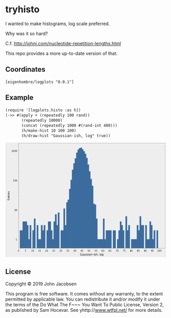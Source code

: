 # tryhisto

I wanted to make histograms, log scale preferred.

Why was it so hard?

C.f. http://johnj.com/nucleotide-repetition-lengths.html

This repo provides a more up-to-date version of that.

## Coordinates

    [eigenhombre/logplots "0.0.1"]

## Example

    (require '[logplots.histo :as h])
    (->> #(apply + (repeatedly 100 rand))
           (repeatedly 10000)
           (concat (repeatedly 1000 #(rand-int 400)))
           (h/make-hist 10 100 100)
           (h/draw-hist "Gaussian-ish, log" true))

![Example](doc/example.png)

## License

Copyright © 2019 John Jacobsen

This program is free software. It comes without any warranty, to
the extent permitted by applicable law. You can redistribute it
and/or modify it under the terms of the Do What The F~~~ You Want
To Public License, Version 2, as published by Sam Hocevar. See
yhttp://www.wtfpl.net/ for more details.
